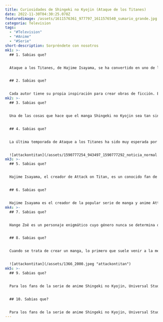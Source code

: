 ```yaml
---
title: Curiosidades de Shingeki no Kyojin (Ataque de los Titanes)
date: 2022-11-30T04:30:25.078Z
featuredimage: /assets/1611576361_977797_1611576540_sumario_grande.jpg
categoria: Television
tags:
  - "#Television"
  - "#Anime"
  - "#Serie"
short-description: Sorpréndete con nosotros
mk1: >-
  ## 1﻿. Sabias que?


  Ataque a los Titanes, de Hajime Isayama, se ha convertido en uno de los mangas más populares de la última década. Aunque resulte difícil de creer, la serie comenzó en realidad como una obra autoconclusiva en 2006. Este manga de 65 páginas, que actualmente se considera el "Volumen 0" de la franquicia, fue creado por Isayama cuando sólo tenía 19 años. Tampoco es la única obra que tuvo un origen similar; mangas populares como Dragon Ball, One Piece y Naruto también partieron de historias cortas anteriores. Sin embargo, independientemente de sus humildes comienzos, Ataque a los Titanes se ha convertido en una extensa saga con docenas de volúmenes y un seguimiento internacional. Esperemos que Isayama pueda seguir produciendo nuevos capítulos en los próximos años.


  ## 2﻿. Sabias que?


  Cada autor tiene su propia inspiración para crear obras de ficción. En algunos casos, un autor puede inspirarse en otra obra popular y adaptarla a su propio ámbito. Tal es el caso de Hajime Isayama, el mangaka detrás del popular manga Shingeki no Kyojin. Según Isayama, su principal inspiración para Shingeki no Kyojin surgió de un videojuego en el que los alienígenas invadían la Tierra. Reconociendo el potencial de emoción y suspense que tenía ese escenario, decidió adaptarlo al mundo del manga. Isayama también se inspiró en su ciudad natal, Hita, un lugar rodeado de altas montañas. Esto sirvió de base para el escenario de Shingeki no Kyojin, que se desarrolla en un mundo en el que los humanos se ven obligados a vivir tras altos muros por miedo a los monstruos gigantes. Inspirándose tanto en las obras existentes como en sus propias experiencias personales, Isayama fue capaz de crear una historia única y absorbente que ha cautivado a millones de lectores de todo el mundo.
mk2: >-
  ## 3﻿. Sabias que?


  Una de las cosas que hace que el manga Shingeki no Kyojin sea tan singular es la forma en que se diseñaron sus personajes. En lugar de utilizar creaciones puramente imaginarias, el mangaka Hajime Isayama se inspiró en personas reales a la hora de crear su elenco de personajes. Por ejemplo, el Titán de Ataque y el Titán Blindado están basados en el artista marcial Yûshin Okami y en el luchador de la WWE Brock Lesnar, respectivamente. Esta atención al detalle ayuda a crear un mundo más creíble y envolvente para los lectores, y es una de las cosas que hacen de Shingeki no Kyojin un manga tan bueno.


  ## 4﻿. Sabias que?


  La última temporada de Ataque a los Titanes ha sido muy esperada por los fans del anime, y no ha decepcionado. Uno de los aspectos más destacados de la temporada ha sido la introducción de Falco Grice, un nuevo personaje con un diseño llamativo. Resulta que el diseño de Falco está inspirado en Jesse Pinkman, uno de los personajes principales de Breaking Bad. No es la primera vez que el mangaka de Ataque a los Titanes se inspira en un popular programa de televisión; de hecho, muchos personajes del anime tienen diseños basados en personas de la vida real o en otros personajes de ficción. Sin embargo, es la primera vez que un personaje se inspira directamente en otro de una obra diferente. El parecido entre Falco y Jesse es innegable, y será interesante ver cómo se desarrolla el personaje a lo largo de la temporada.


  ![attackontitan](/assets/1590777254_943497_1590777292_noticia_normal.jpg "attackontitan")
mk3: >-
  ## 5﻿. Sabias que?


  Hajime Isayama, el creador de Attack on Titan, es un conocido fan de Breaking Bad de Vince Gilligan. De hecho, ha dicho que la serie fue una gran inspiración para él a la hora de diseñar los Titanes. ¡Y se nota! Si echas un vistazo a los Titanes, verás que muchos de ellos tienen un gran parecido con populares personajes de Breaking Bad. Por ejemplo, Saul Goodman (interpretado por Bob Odenkirk tanto en Breaking Bad como en su serie precuela Better Call Saul) es idéntico al Titán conocido como Reiner Braun. Pero hay muchos más, tantos que podríamos dedicar un reportaje entero a sacar parecidos razonables entre los Titanes, no sólo de Breaking Bad, sino también de otras series populares como Juego de Tronos. Así que la próxima vez que veas Ataque a los Titanes, ¡mantén los ojos bien abiertos para ver algunas caras familiares!


  ## 6﻿. Sabias que?


  Hajime Isayama es el creador de la popular serie de manga y anime Attack on Titan. A la hora de concebir los personajes de su serie, Isayama se inspiró en varias fuentes, incluidos los cómics. En el caso de Levi Ackerman, se inspiró en gran medida en Rorschach, de Watchmen, de Alan Moore. Al igual que Rorschach, Levi es un luchador extremadamente hábil que siempre defiende lo que cree, sin importar las probabilidades. Además, ambos personajes llevan ropa oscura y máscaras que les cubren el rostro. Sin embargo, mientras que la máscara de Rorschach es simplemente una tela oscura, la de Levi es un traje más elaborado que incluye una capucha y unas gafas. En general, Hajime Isayama hizo un excelente trabajo al crear un personaje único que sigue conservando muchas de las cualidades que hicieron de Rorschach una figura tan atractiva.
mk4: >-
  ## 7﻿. Sabias que?


  Hange Zoë es un personaje enigmático cuyo género nunca se determina oficialmente en Ataque a los Titanes. Aunque Hange utiliza pronombres femeninos y tiene una apariencia femenina, su género nunca se confirma. Esta falta de confirmación ha provocado muchas especulaciones entre los fans sobre la verdadera identidad de Hange. Algunos creen que Hange es una mujer transgénero, mientras que otros creen que puede ser no binaria o incluso agénero. En última instancia, la verdadera naturaleza del género de Hange es algo que quizá nunca se comprenda del todo. Sin embargo, esta ambigüedad no hace sino aumentar el atractivo del personaje, y su condición de uno de los más complejos e interesantes de la serie.


  ## 8﻿. Sabias que?


  Cuando se trata de crear un manga, lo primero que suele venir a la mente es el diseño del personaje principal. Al fin y al cabo, los lectores querrán poder relacionarse con el protagonista y sentirse involucrados en su historia. Sin embargo, en el caso de Hajime Isayama, el primer personaje que diseñó para Ataque a los Titanes fue Mikasa Ackerman, la hermana adoptiva de Eren Jaeger. En una entrevista, Isayama comentó que Mikasa es para él como una "chica de portada", un personaje que destaca entre muchos otros. Y, por supuesto, tiene toda la razón. Mikasa es un personaje favorito de los fans, especialmente tras los recientes acontecimientos del anime...


  ![attackontitan](/assets/1366_2000.jpeg "attackontitan")
mk5: >-
  ## 9﻿. Sabias que?


  Para los fans de la serie de anime Shingeki no Kyojin, Universal Studios Japan es un destino imprescindible. Situado en Osaka, el parque temático cuenta con varias atracciones que transportan a los visitantes al mundo de la Isla Paradis. Hay incluso una réplica a tamaño real del Titán Colosal, una de las criaturas más temidas de la serie. Los visitantes también pueden participar en una batalla simulada contra los Titanes, utilizando flechas de espuma para defenderse. Con su experiencia inmersiva y sus emocionantes atracciones, no es de extrañar que el parque temático de Shingeki no Kyojin sea una de las atracciones más populares de Universal Studios Japan.


  ## 1﻿0. Sabias que?


  Para los fans de la serie de anime Shingeki no Kyojin, Universal Studios Japan es un destino imprescindible. Situado en Osaka, el parque temático cuenta con varias atracciones que transportan a los visitantes al mundo de la Isla Paradis. Hay incluso una réplica a tamaño real del Titán Colosal, una de las criaturas más temidas de la serie. Los visitantes también pueden participar en una batalla simulada contra los Titanes, utilizando flechas de espuma para defenderse. Con su experiencia inmersiva y sus emocionantes atracciones, no es de extrañar que el parque temático de Shingeki no Kyojin sea una de las atracciones más populares de Universal Studios Japan.
---
```

